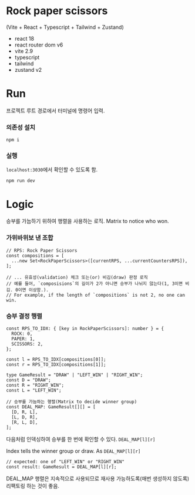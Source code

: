 # Rock paper scissors

(Vite + React + Typescript + Tailwind + Zustand)

- react 18
- react router dom v6
- vite 2.9
- typescript
- tailwind
- zustand v2

# Run

프로젝트 루트 경로에서 터미널에 명령어 입력.

### 의존성 설치

```
npm i
```

### 실행

`localhost:3030`에서 확인할 수 있도록 함.

```
npm run dev
```

# Logic

승부를 가늠하기 위하여 행렬을 사용하는 로직. Matrix to notice who won.

### 가위바위보 낸 조합

```
// RPS: Rock Paper Scissors
const compositions = [
  ...new Set<RockPaperScissors>([currentRPS, ...currentCountersRPS]),
];

// ... 유효성(validation) 체크 또는(or) 비김(draw) 판정 로직
// 예를 들어, `composisions`의 길이가 2가 아니면 승부가 나뉘지 않는다(1, 3이면 비김. 0이면 이상함.).
// For example, if the length of `compositions` is not 2, no one can win.
```

### 승부 결정 행렬

```
const RPS_TO_IDX: { [key in RockPaperScissors]: number } = {
  ROCK: 0,
  PAPER: 1,
  SCISSORS: 2,
};

const l = RPS_TO_IDX[compositions[0]];
const r = RPS_TO_IDX[compositions[1]];

type GameResult = "DRAW" | "LEFT_WIN" | "RIGHT_WIN";
const D = "DRAW";
const R = "RIGHT_WIN";
const L = "LEFT_WIN";

// 승부를 가늠하는 행렬(Matrix to decide winner group)
const DEAL_MAP: GameResult[][] = [
  [D, R, L],
  [L, D, R],
  [R, L, D],
];
```

다음처럼 인덱싱하여 승부를 한 번에 확인할 수 있다. `DEAL_MAP[l][r]`

Index tells the winner group or draw. As `DEAL_MAP[l][r]`

```
// expected: one of "LEFT_WIN" or "RIGHT_WIN"
const result: GameResult = DEAL_MAP[l][r];
```

DEAL_MAP 행렬은 지속적으로 사용되므로 재사용 가능하도록(매번 생성하지 않도록) 리팩토링 하는 것이 좋음.
